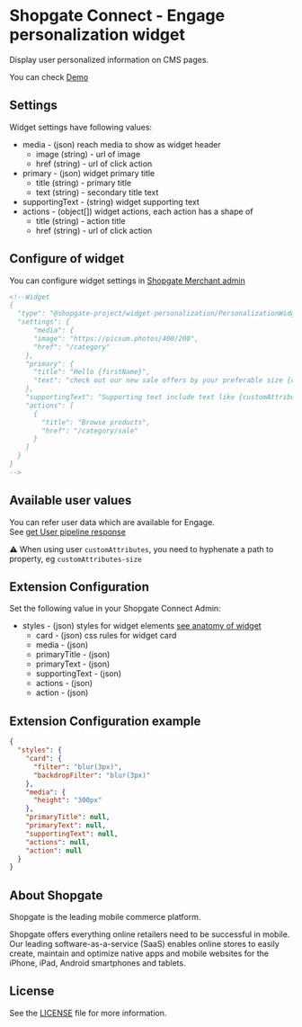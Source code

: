 # Shopgate Connect - Engage personalization widget

Display user personalized information on CMS pages.

You can check [Demo](./demo/index.md)

## Settings

Widget settings have following values:

* media - (json) reach media to show as widget header
    * image (string) - url of image
    * href (string) - url of click action
* primary - (json) widget primary title
    * title (string) - primary title
    * text (string) - secondary title text
* supportingText - (string) widget supporting text
* actions - (object[]) widget actions, each action has a shape of
    * title (string) - action title
    * href (string) - url of click action

## Configure of widget

You can configure widget settings in [Shopgate Merchant admin](https://developer.shopgate.com/custom-widgets)

```html
<!--Widget
{
  "type": "@shopgate-project/widget-personalization/PersonalizationWidget",
  "settings": {
      "media": {
      "image": "https://picsum.photos/400/200",
      "href": "/category"
    },
    "primary": {
      "title": "Hello {firstName}",
      "text": "check out our new sale offers by your preferable size {customAttributes-size}"
    },
    "supportingText": "Supporting text include text like {customAttributes-middlename} of a user",
    "actions": [
      {
        "title": "Browse products",
        "href": "/category/sale"
      }
    ]
  }
}
-->
```


## Available user values

You can refer user data which are available for Engage.  
See [get User pipeline response](https://developer.shopgate.com/references/connect/shopgate-pipelines/user/shopgate.user.getuser.v1)

⚠ When using user `customAttributes`, you need to hyphenate a path to property, eg `customAttributes-size`

## Extension Configuration

Set the following value in your Shopgate Connect Admin:

* styles - (json) styles for widget elements [see anatomy of widget](./demo/anatomy.jpg)
    * card - (json) css rules for widget card
    * media - (json)
    * primaryTitle - (json)
    * primaryText - (json)
    * supportingText - (json)
    * actions - (json)
    * action - (json)

## Extension Configuration example
```json
{
  "styles": {
    "card": {
      "filter": "blur(3px)",
      "backdropFilter": "blur(3px)"
    },
    "media": {
      "height": "300px"
    },
    "primaryTitle": null,
    "primaryText": null,
    "supportingText": null,
    "actions": null,
    "action": null
  }
}
```

## About Shopgate

Shopgate is the leading mobile commerce platform.

Shopgate offers everything online retailers need to be successful in mobile. Our leading
software-as-a-service (SaaS) enables online stores to easily create, maintain and optimize native
apps and mobile websites for the iPhone, iPad, Android smartphones and tablets.
## License
See the [LICENSE](./LICENSE) file for more information.
